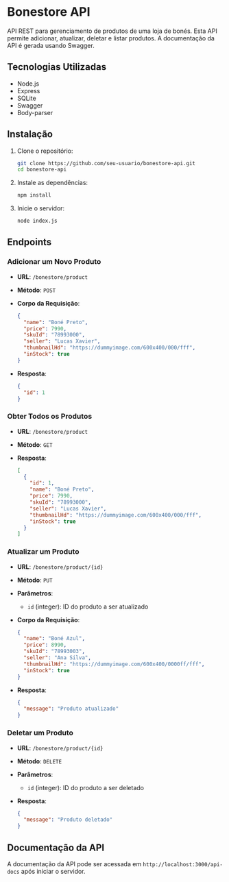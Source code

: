 # Bonestore API

API REST para gerenciamento de produtos de uma loja de bonés. Esta API permite adicionar, atualizar, deletar e listar produtos. A documentação da API é gerada usando Swagger.

## Tecnologias Utilizadas

- Node.js
- Express
- SQLite
- Swagger
- Body-parser

## Instalação

1. Clone o repositório:

    ```bash
    git clone https://github.com/seu-usuario/bonestore-api.git
    cd bonestore-api
    ```

2. Instale as dependências:

    ```bash
    npm install
    ```

3. Inicie o servidor:

    ```bash
    node index.js
    ```

## Endpoints

### Adicionar um Novo Produto

- **URL**: `/bonestore/product`
- **Método**: `POST`
- **Corpo da Requisição**:

    ```json
    {
      "name": "Boné Preto",
      "price": 7990,
      "skuId": "78993000",
      "seller": "Lucas Xavier",
      "thumbnailHd": "https://dummyimage.com/600x400/000/fff",
      "inStock": true
    }
    ```

- **Resposta**:

    ```json
    {
      "id": 1
    }
    ```

### Obter Todos os Produtos

- **URL**: `/bonestore/product`
- **Método**: `GET`
- **Resposta**:

    ```json
    [
      {
        "id": 1,
        "name": "Boné Preto",
        "price": 7990,
        "skuId": "78993000",
        "seller": "Lucas Xavier",
        "thumbnailHd": "https://dummyimage.com/600x400/000/fff",
        "inStock": true
      }
    ]
    ```

### Atualizar um Produto

- **URL**: `/bonestore/product/{id}`
- **Método**: `PUT`
- **Parâmetros**:
  - `id` (integer): ID do produto a ser atualizado
- **Corpo da Requisição**:

    ```json
    {
      "name": "Boné Azul",
      "price": 8990,
      "skuId": "78993003",
      "seller": "Ana Silva",
      "thumbnailHd": "https://dummyimage.com/600x400/0000ff/fff",
      "inStock": true
    }
    ```

- **Resposta**:

    ```json
    {
      "message": "Produto atualizado"
    }
    ```

### Deletar um Produto

- **URL**: `/bonestore/product/{id}`
- **Método**: `DELETE`
- **Parâmetros**:
  - `id` (integer): ID do produto a ser deletado
- **Resposta**:

    ```json
    {
      "message": "Produto deletado"
    }
    ```

## Documentação da API

A documentação da API pode ser acessada em `http://localhost:3000/api-docs` após iniciar o servidor.
